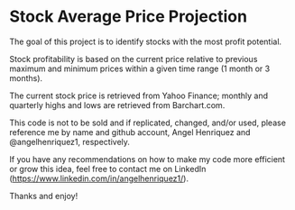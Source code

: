 # Stock Average Price Projection

The goal of this project is to identify stocks with the most profit potential. 

Stock profitability is based on the current price relative to previous maximum and minimum prices within a given time range (1 month or 3 months).

The current stock price is retrieved from Yahoo Finance; monthly and quarterly highs and lows are retrieved from Barchart.com.

This code is not to be sold and if replicated, changed, and/or used, please reference me by name and github account, Angel Henriquez and @angelhenriquez1, respectively.

If you have any recommendations on how to make my code more efficient or grow this idea, feel free to contact me on LinkedIn (https://www.linkedin.com/in/angelhenriquez1/).

Thanks and enjoy!
